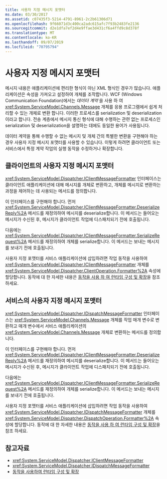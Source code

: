 ```yaml
---
title: 사용자 지정 메시지 포맷터
ms.date: 03/30/2017
ms.assetid: c07435f3-5214-4791-8961-2c2b61306d71
ms.openlocfilehash: 9f66071d3c400ca2adc615afc7f93b2483fe2136
ms.sourcegitcommit: d2e1dfa7ef2d4e9ffae3d431cf6a4ffd9c8d378f
ms.translationtype: MT
ms.contentlocale: ko-KR
ms.lasthandoff: 09/07/2019
ms.locfileid: "70795794"
---
```

# <a name="custom-message-formatters"></a>사용자 지정 메시지 포맷터
메시지 내용은 애플리케이션에 편리한 형식이 아닌 XML 형식인 경우가 많습니다. 애플리케이션은 속성을 가져오고 설정하여 개체를 조작합니다. WCF (Windows Communication Foundation)에서는 *데이터 계약* 을 사용 하 여 <xref:System.ServiceModel.Channels.Message> 개체를 응용 프로그램에서 쉽게 처리할 수 있는 개체로 변환 합니다. 이러한 프로세스를 serialization 및 deserialization이라고 합니다. 전송 계층에서 메시지 통신 형식에 대해 수행하는 관련 없는 프로세스인 serialization 및 deserialization을 설명하는 데에도 동일한 용어가 사용됩니다.  
  
 데이터 계약을 통해 수행할 수 없는 메시지 및 개체 간의 특별한 변환을 구현해야 하는 경우 사용자 지정 메시지 포맷터를 사용할 수 있습니다. 이렇게 하려면 클라이언트 또는 서비스에서 특정 계약 작업의 실행 동작을 수정하거나 확장합니다.  
  
## <a name="custom-message-formatters-on-the-client"></a>클라이언트의 사용자 지정 메시지 포맷터  
 <xref:System.ServiceModel.Dispatcher.IClientMessageFormatter> 인터페이스는 클라이언트 애플리케이션에 대해 메시지를 개체로 변환하고, 개체를 메시지로 변환하는 과정을 제어하는 데 사용되는 메서드를 정의합니다.  
  
 이 인터페이스를 구현해야 합니다. 먼저 <xref:System.ServiceModel.Dispatcher.IClientMessageFormatter.DeserializeReply%2A> 메서드를 재정의하여 메시지를 deserialize합니다. 이 메서드는 들어오는 메시지가 수신된 후, 메시지가 클라이언트 작업에 디스패치되기 전에 호출됩니다.  
  
 다음에는 <xref:System.ServiceModel.Dispatcher.IClientMessageFormatter.SerializeRequest%2A> 메서드를 재정의하여 개체를 serialize합니다. 이 메서드는 보내는 메시지를 보내기 전에 호출됩니다.  
  
 사용자 지정 포맷터를 서비스 애플리케이션에 삽입하려면 작업 동작을 사용하여 <xref:System.ServiceModel.Dispatcher.IClientMessageFormatter> 개체를 <xref:System.ServiceModel.Dispatcher.ClientOperation.Formatter%2A> 속성에 할당합니다. 동작에 대 한 자세한 내용은 [동작을 사용 하 여 런타임 구성 및 확장](configuring-and-extending-the-runtime-with-behaviors.md)을 참조 하세요.  
  
## <a name="custom-message-formatters-on-the-service"></a>서비스의 사용자 지정 메시지 포맷터  
 <xref:System.ServiceModel.Dispatcher.IDispatchMessageFormatter> 인터페이스는 <xref:System.ServiceModel.Channels.Message> 개체를 작업 매개 변수로 변환하고 매개 변수에서 서비스 애플리케이션의 <xref:System.ServiceModel.Channels.Message> 개체로 변환하는 메서드를 정의합니다.  
  
 이 인터페이스를 구현해야 합니다. 먼저 <xref:System.ServiceModel.Dispatcher.IClientMessageFormatter.DeserializeReply%2A> 메서드를 재정의하여 메시지를 deserialize합니다. 이 메서드는 들어오는 메시지가 수신된 후, 메시지가 클라이언트 작업에 디스패치되기 전에 호출됩니다.  
  
 다음에는 <xref:System.ServiceModel.Dispatcher.IClientMessageFormatter.SerializeRequest%2A> 메서드를 재정의하여 개체를 serialize합니다. 이 메서드는 보내는 메시지를 보내기 전에 호출됩니다.  
  
 사용자 지정 포맷터를 서비스 애플리케이션에 삽입하려면 작업 동작을 사용하여 <xref:System.ServiceModel.Dispatcher.IDispatchMessageFormatter> 개체를 <xref:System.ServiceModel.Dispatcher.DispatchOperation.Formatter%2A> 속성에 할당합니다. 동작에 대 한 자세한 내용은 [동작을 사용 하 여 런타임 구성 및 확장](configuring-and-extending-the-runtime-with-behaviors.md)을 참조 하세요.  
  
## <a name="see-also"></a>참고자료

- <xref:System.ServiceModel.Dispatcher.IClientMessageFormatter>
- <xref:System.ServiceModel.Dispatcher.IDispatchMessageFormatter>
- [동작을 사용하여 런타임 구성 및 확장](configuring-and-extending-the-runtime-with-behaviors.md)
